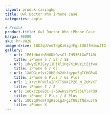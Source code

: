 ```yaml
---
layout: produk-casinghp
title: Owl Doctor Who iPhone Case
categories: apple

# Produk
product-title: Owl Doctor Who iPhone Case
harga: 90000
sku: hn-0828
image-drive: 18O2qUVomTdgKi6igJFgLfU8JfNdxuJTG
gallery:
  - url: 1P6fdbdihRH6DkOzsGI-IH536lGuEI40L
    title: iPhone 5 / 5s / SE
  - url: 1dwydIMZEey11PjkliHg7KiKUz1tZjtwu
    title: iPhone 6 / 6s
  - url: 1XdDGinfvi2OHEdn2dhfgype5gTCHGRwG
    title: iPhone 6 Plus / 6s Plus
  - url: 1_XrvjMFNClwIFKTT9NkEPZ6_N_ZUhVKT
    title: iPhone 7 / 8
  - url: 1eOxczpeEQC-i-69wHySPGY5s5LYlsPQO
    title: iPhone 7 Plus / 8 Plus
  - url: 18O2qUVomTdgKi6igJFgLfU8JfNdxuJTG
    title: iPhone X
---
```

